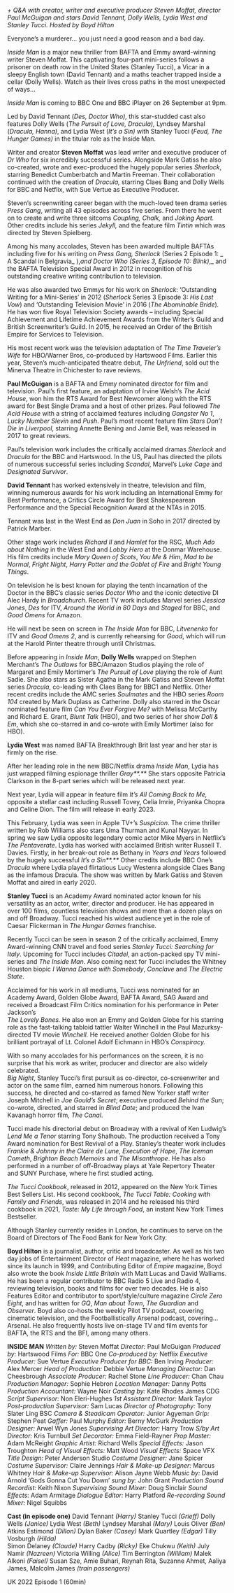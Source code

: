
_+ Q&A with creator, writer and executive producer Steven Moffat, director Paul McGuigan and_ _stars David Tennant, Dolly Wells, Lydia West and Stanley Tucci. Hosted by Boyd Hilton_

Everyone’s a murderer… you just need a good reason and a bad day.

_Inside Man_ is a major new thriller from BAFTA and Emmy award-winning writer Steven Moffat. This captivating four-part mini-series follows a prisoner on death row in the United States (Stanley Tucci), a Vicar in a sleepy English town (David Tennant) and a maths teacher trapped inside a cellar (Dolly Wells). Watch as their lives cross paths in the most unexpected of ways…

_Inside Man_ is coming to BBC One and BBC iPlayer on 26  September at 9pm.

Led by David Tennant (_Des, Doctor Who),_ this star-studded cast also features Dolly Wells (_The Pursuit of Love, Dracula),_ Lyndsey Marshal (_Dracula, Hanna)_, and Lydia West (_It’s a Sin)_ with Stanley Tucci (_Feud, The Hunger Games)_ in the titular role as the Inside Man.

Writer and creator **Steven Moffat** was lead writer and executive producer of _Dr Who_ for six incredibly successful series. Alongside Mark Gatiss he also co-created, wrote and exec-produced the hugely popular series _Sherlock_, starring Benedict Cumberbatch and Martin Freeman. Their collaboration continued with the creation of _Dracula,_ starring Claes Bang and Dolly Wells for BBC and Netflix, with Sue Vertue as Executive Producer.

Steven’s screenwriting career began with the much-loved teen drama series _Press Gang_, writing all 43 episodes across five series. From there he went on to create and write three sitcoms _Coupling, Chalk,_ and _Joking Apart._ Other credits include his series _Jekyll,_ and the feature film _Tintin_ which was directed by Steven Spielberg.

Among his many accolades, Steven has been awarded multiple BAFTAs including five for his writing on _Press Gang, Sherlock_ (Series 2 Episode 1: _ A Scandal in Belgravia_ ),_and _Doctor Who_ (Series 3, Episode 10: _Blink_)_,_ and the BAFTA Television Special Award in 2012 in recognition of his outstanding creative writing contribution to television.

He was also awarded two Emmys for his work on _Sherlock_: ‘Outstanding Writing for a Mini-Series’ in 2012 (_Sherlock_ Series 3 Episode 3: _His Last Vow_) and ‘Outstanding Television Movie’ in 2016 (_The Abominable Bride_)_._ He has won five Royal Television Society awards – including Special Achievement and Lifetime Achievement Awards from the Writer’s Guild and British Screenwriter’s Guild. In 2015, he received an Order of the British Empire for Services to Television.

His most recent work was the television adaptation of _The Time Traveler’s Wife_ for HBO/Warner Bros, co-produced by Hartswood Films. Earlier this year, Steven’s much-anticipated theatre debut, _The Unfriend_, sold out the Minerva Theatre in Chichester to rave reviews.

**Paul McGuigan**  is a BAFTA and Emmy nominated director for film and television. Paul’s first feature, an adaptation of Irvine Welsh’s _The Acid House_, won him the RTS Award for Best Newcomer along with the RTS award for Best Single Drama and a host of other prizes. Paul followed _The Acid House_ with a string of acclaimed features including _Gangster No 1_, _Lucky Number Slevin_ and _Push_. Paul’s most recent feature film _Stars Don’t Die in Liverpool_, starring Annette Bening and Jamie Bell, was released in 2017 to great reviews.

Paul’s television work includes the critically acclaimed dramas _Sherlock_ and _Dracula_ for the BBC and Hartswood. In the US, Paul has directed the pilots of numerous successful series including _Scandal_, Marvel’s _Luke Cage_ and _Designated Survivor_.

**David Tennant** has worked extensively in theatre, television and film, winning numerous awards for his work including an International Emmy for Best Performance, a Critics Circle Award for Best Shakespearean Performance and the Special Recognition Award at the NTAs in 2015.

Tennant was last in the West End as _Don Juan_ in Soho in 2017 directed by Patrick Marber.

Other stage work includes _Richard II_ and _Hamlet_ for the RSC, _Much Ado about Nothing_ in the West End and _Lobby Hero_ at the Donmar Warehouse. His film credits include _Mary Queen of Scots_, _You Me & Him_, _Mad to be Normal_, _Fright Night_, _Harry Potter and the Goblet of Fire_ and _Bright Young Things_.

On television he is best known for playing the tenth incarnation of the Doctor in the BBC’s classic series _Doctor Who_ and the iconic detective DI Alec Hardy in _Broadchurch_. Recent TV work includes Marvel series _Jessica Jones_, _Des_ for ITV, _Around the World in 80 Days_ and _Staged_ for BBC, and _Good Omens_ for Amazon.

He will next be seen on screen in _The Inside Man_ for BBC, _Litvenenko_ for ITV and _Good Omens 2_, and is currently rehearsing for _Good_, which will run at the Harold Pinter theatre through until Christmas.

Before appearing in _Inside Man_, **Dolly Wells** wrapped on Stephen Merchant’s _The Outlaws_ for BBC/Amazon Studios playing the role of Margaret and Emily Mortimer’s _The Pursuit of Love_ playing the role of Aunt Sadie. She also stars as Sister Agatha in the Mark Gatiss and Steven Moffat series _Dracula_, co-leading with Claes Bang for BBC1 and Netflix. Other recent credits include the AMC series _Soulmates_ and the HBO series _Room 104_ created by Mark Duplass as Catherine. Dolly also starred in the Oscar nominated feature film _Can You Ever Forgive Me?_ with Melissa McCarthy and Richard E. Grant, _Blunt Talk_ (HBO), and two series of her show _Doll & Em_, which she co-starred in and co-wrote with Emily Mortimer (also for HBO).

**Lydia West** was named BAFTA Breakthrough Brit last year and her star is firmly on the rise.

After her leading role in the new BBC/Netflix drama _Inside Man_,  Lydia has just wrapped filming espionage thriller _Gray**.**_ She stars opposite Patricia Clarkson in the 8-part series which will be released next year.

Next year, Lydia will appear in feature film _It’s All Coming Back to Me,_ opposite a stellar cast including Russell Tovey, Celia Imrie, Priyanka Chopra and Celine Dion. The film will release in early 2023.

This February, Lydia was seen in Apple TV+’s _Suspicion_. The crime thriller written by Rob Williams also stars Uma Thurman and Kunal Nayyar. In spring we saw Lydia opposite legendary comic actor Mike Myers in Netflix’s  
_The Pentaverate_.  Lydia has worked with acclaimed British writer Russell T. Davies. Firstly, in her break-out role as Bethany in _Years and Years_ followed by the hugely successful _It’s a Sin**.**_ Other credits include BBC One’s _Dracula_ where Lydia played flirtatious Lucy Westenra alongside Claes Bang as the infamous Dracula. The show was written by Mark Gatiss and Steven Moffat and aired in early 2020.

**Stanley Tucci** is an Academy Award nominated actor known for his versatility as an actor, writer, director and producer. He has appeared in over 100 films, countless television shows and more than a dozen plays on and off Broadway. Tucci reached his widest audience yet in the role of Caesar Flickerman in _The Hunger Games_ franchise.

Recently Tucci can be seen in season 2 of the critically acclaimed, Emmy Award-winning CNN travel and food series _Stanley Tucci: Searching for Italy_. Upcoming for Tucci includes _Citadel_, an action-packed spy TV mini-series and _The Inside Man_. Also coming next for Tucci includes the Whitney Houston biopic _I Wanna Dance with Somebody_, _Conclave_ and _The Electric State_.

Acclaimed for his work in all mediums, Tucci was nominated for an Academy Award, Golden Globe Award, BAFTA Award, SAG Award and received a Broadcast Film Critics nomination for his performance in Peter Jackson’s  
_The Lovely Bones._ He also won an Emmy and Golden Globe for his starring role as the fast-talking tabloid tattler Walter Winchell in the Paul Mazurksy-directed TV movie _Winchell._ He received another Golden Globe for his brilliant portrayal of Lt. Colonel Adolf Eichmann in HBO’s _Conspiracy._

With so many accolades for his performances on the screen, it is no surprise that his work as writer, producer and director are also widely celebrated.  
_Big Night_, Stanley Tucci’s first pursuit as co-director, co-screenwriter and actor on the same film, earned him numerous honors. Following this success, he directed and co-starred as famed New Yorker staff writer Joseph Mitchell in _Joe Gould’s Secret_; executive produced _Behind the Sun_; co-wrote, directed, and starred in _Blind Date_; and produced the Ivan Kavanagh horror film, _The Canal_.

Tucci made his directorial debut on Broadway with a revival of Ken Ludwig’s _Lend Me a Tenor_ starring Tony Shalhoub. The production received a Tony Award nomination for Best Revival of a Play. Stanley’s theater work includes _Frankie & Johnny in the Claire de Lune_, _Execution of Hope_, _The Iceman Cometh_, _Brighton Beach Memoirs_ and _The Misanthrope_. He has also performed in a number of off-Broadway plays at Yale Repertory Theater and SUNY Purchase, where he first studied acting.

_The Tucci Cookbook_, released in 2012, appeared on the New York Times Best Sellers List. His second cookbook, _The Tucci Table: Cooking with Family and Friends_, was released in 2014 and he released his third cookbook in 2021, _Taste: My Life through Food_, an instant New York Times Bestseller.

Although Stanley currently resides in London, he continues to serve on the Board of Directors of The Food Bank for New York City.

**Boyd Hilton** is a journalist, author, critic and broadcaster. As well as his two day jobs of Entertainment Director of _Heat_ magazine, where he has worked since its launch in 1999, and Contributing Editor of _Empire_ magazine, Boyd also wrote the book _Inside Little Britain_ with Matt Lucas and David Walliams. He has been a regular contributor to BBC Radio 5 Live and Radio 4, reviewing television, books and films for over two decades. He is also Features Editor and contributor to sport/style/culture magazine _Circle Zero Eight_, and has written for _GQ_, _Man about Town_, _The Guardian_ and _Observer_. Boyd also co-hosts the weekly Pilot TV podcast, covering cinematic television, and the Footballistically Arsenal podcast, covering… Arsenal. He also frequently hosts live on-stage TV and film events for BAFTA, the RTS and the BFI, among many others.

**INSIDE MAN**
_Written by:_ Steven Moffat
_Director:_ Paul McGuigan
_Produced by:_ Hartswood Films
_For:_ BBC One
_Co-produced by:_ Netflix
_Executive Producer:_ Sue Vertue
_Executive Producer for BBC:_ Ben Irving
_Producer:_ Alex Mercer
_Head of Production:_ Debbie Vertue
_Managing Director:_ Dan Cheesbrough
_Associate Producer:_ Rachel Stone
_Line Producer:_ Chan Chau
_Production Manager:_ Sophie Hebron
_Location Manager:_ Danny Potts
_Production Accountant:_ Wayne Noir
_Casting by:_ Kate Rhodes James CDG
_Script Supervisor:_ Non Eleri-Hughes
_1st Assistant Director:_ Mark Taylor
_Post-production Supervisor:_ Sam Lucas
_Director of Photography:_ Tony Slater Ling BSC
_Camera & Steadicam Operator:_ Junior Agyeman
_Grip:_ Stephen Peat
_Gaffer:_ Paul Murphy
_Editor:_ Berny McGurk
_Production Designer:_ Arwel Wyn Jones
_Supervising Art Director:_ Harry Trow
_S/by Art Director:_ Kris Turnbull
_Set Decorator:_ Emma Field-Rayner
_Prop Master:_ Adam McReight
_Graphic Artist:_ Richard Wells
_Special Effects:_ Jason Troughton
_Head of Visual Effects:_ Matt Wood
_Visual Effects:_ Space VFX
_Title Design:_ Peter Anderson Studio
_Costume Designer:_ Jane Spicer
_Costume Supervisor:_ Claire Jennings
_Hair & Make-up Designer:_ Marcus Whitney
_Hair & Make-up Supervisor:_ Alison Jayne Webb
_Music by:_ David Arnold
‘Gods Gonna Cut You Down’ _sung by:_ John Grant
_Production Sound Recordist:_ Keith Nixon
_Supervising Sound Mixer:_ Doug Sinclair
_Sound Effects_: Adam Armitage
_Dialogue Editor:_ Harry Platford
_Re-recording Sound Mixer:_ Nigel Squibbs

**Cast (in episode one)**
David Tennant _(Harry)_
Stanley Tucci _(Grieff)_
Dolly Wells _(Janice)_
Lydia West _(Beth)_
Lyndsey Marshal _(Mary)_
Louis Oliver _(Ben)_
Atkins Estimond _(Dillon)_
Dylan Baker _(Casey)_
Mark Quartley _(Edgar)_
Tilly Vosburgh _(Hilda)_  
Simon Delaney _(Claude)_
Harry Cadby _(Ricky)_
Eke Chukwu _(Keith)_
July Namir _(Nazreen)_
Victoria Willing _(Alice)_
Tim Berrington _(William)_
Malek Alkoni _(Faisel)_
Susan Sze, Amie Buhari, Reynah Rita, 
Suzanne Ahmet, Aaliya James, Malcolm James 
_(train passengers)_

UK 2022
Episode 1 (60min)
<!--stackedit_data:
eyJoaXN0b3J5IjpbLTcyMjQ4NjRdfQ==
-->